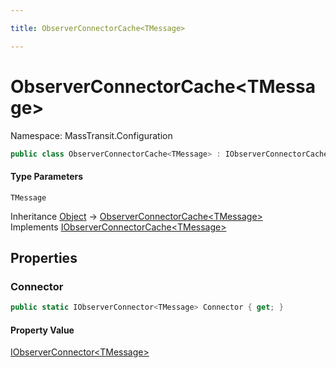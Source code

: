 ```yaml
---

title: ObserverConnectorCache<TMessage>

---
```


# ObserverConnectorCache\<TMessage\>

Namespace: MassTransit.Configuration

```csharp
public class ObserverConnectorCache<TMessage> : IObserverConnectorCache<TMessage>
```

#### Type Parameters

`TMessage`<br/>

Inheritance [Object](https://learn.microsoft.com/en-us/dotnet/api/system.object) → [ObserverConnectorCache\<TMessage\>](../masstransit-configuration/observerconnectorcache-1)<br/>
Implements [IObserverConnectorCache\<TMessage\>](../masstransit-configuration/iobserverconnectorcache-1)

## Properties

### **Connector**

```csharp
public static IObserverConnector<TMessage> Connector { get; }
```

#### Property Value

[IObserverConnector\<TMessage\>](../masstransit-configuration/iobserverconnector-1)<br/>
